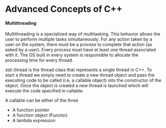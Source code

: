 # Advanced Concepts of C++

#### Multithreading

Multithreading is a specialized way of multitasking. This behavior allows the user to perform multiple tasks simultaneously. For any action taken by a user on the system, there must be a process to complete that action (as asked by a user). Every process must have at least one thread associated with it. The OS built in every system is responsible to allocate the processing time for every thread. 

std::thread is the thread class that represents a single thread in C++. To start a thread we simply need to create a new thread object and pass the executing code to be called (i.e, a callable object) into the constructor of the object. Once the object is created a new thread is launched which will execute the code specified in callable.

A callable can be either of the three
- A function pointer 
- A function object (Functor)
- A lambda expression


